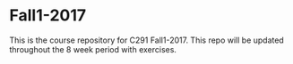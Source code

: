 # Fall1-2017
This is the course repository for C291 Fall1-2017. This repo will be updated throughout the 8 week period with exercises.
